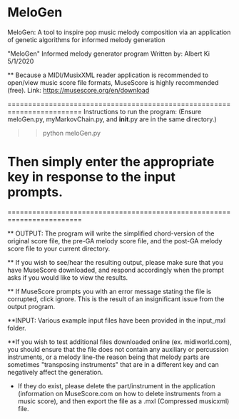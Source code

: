 # MeloGen
MeloGen: A tool to inspire pop music melody composition via an application of genetic algorithms for informed melody generation

"MeloGen" Informed melody generator program
Written by: Albert Ki
5/1/2020

** Because a MIDI/MusixXML reader application is recommended to open/view music score file formats, MuseScore is highly recommended (free).
Link:
https://musescore.org/en/download

========================================================================
Instructions to run the program:
(Ensure meloGen.py, myMarkovChain.py, and __init__.py are in the same directory.)

>> python meloGen.py

# Then simply enter the appropriate key in response to the input prompts.

========================================================================

** OUTPUT:
The program will write the simplified chord-version of the original score file, the pre-GA melody score file, and the post-GA melody score file to your current directory.

** If you wish to see/hear the resulting output, please make sure that you have MuseScore downloaded, and respond accordingly when the prompt asks if you would like to view the results.

** If MuseScore prompts you with an error message stating the file is corrupted, click ignore. This is the result of an insignificant issue from the output program.

**INPUT:
Various example input files have been provided in the input_mxl folder.

**If you wish to test additional files downloaded online (ex. midiworld.com), you should ensure that the file does not contain any auxiliary or percussion instruments, or a melody line-the reason being that melody parts are sometimes "transposing instruments" that are in a different key and can negatively affect the generation. 
- If they do exist, please delete the part/instrument in the application (information on MuseScore.com on how to delete instruments from a music score), and then export the file as a .mxl (Compressed musicxml) file.

